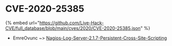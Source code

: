 # CVE-2020-25385
{% embed url="https://github.com/Live-Hack-CVE/full_database/blob/main/cves/2020/CVE-2020-25385.json" %}

* EmreOvunc ~> [Nagios-Log-Server-2.1.7-Persistent-Cross-Site-Scripting](https://www.alice-snow.ru/2020/database/cve-2020-25385/nagios-log-server-2.1.7-persistent-cross-site-scripting-emreovunc)